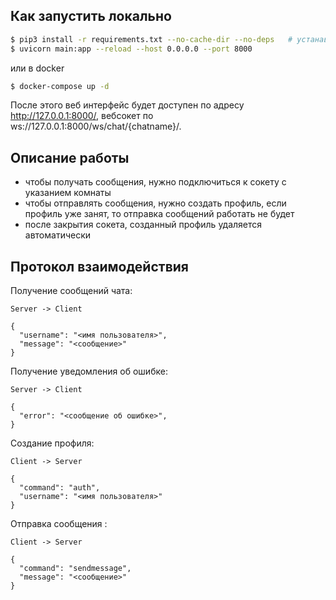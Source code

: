 
Как запустить локально
---------------------------------------

```bash
$ pip3 install -r requirements.txt --no-cache-dir --no-deps   # устанавливаем библиотеки
$ uvicorn main:app --reload --host 0.0.0.0 --port 8000
```
или в docker
```bash
$ docker-compose up -d
```
После этого веб интерфейс будет доступен по адресу http://127.0.0.1:8000/, 
вебсокет по ws://127.0.0.1:8000/ws/chat/{chatname}/.

Описание работы
---------------
- чтобы получать сообщения, нужно подключиться к сокету с указанием комнаты
- чтобы отправлять сообщения, нужно создать профиль, если профиль уже занят, то отправка сообщений работать не будет
- после закрытия сокета, созданный профиль удаляется автоматически

Протокол взаимодействия
---------------

Получение сообщений чата:
```
Server -> Client

{
  "username": "<имя пользователя>",
  "message": "<сообщение>"
}
```

Получение уведомления об ошибке:
```
Server -> Client

{
  "error": "<сообщение об ошибке>",
}
```

Создание профиля:
```
Client -> Server

{
  "command": "auth", 
  "username": "<имя пользователя>"
}
```

Отправка сообщения :
```
Client -> Server

{
  "command": "sendmessage", 
  "message": "<сообщение>"
}
```